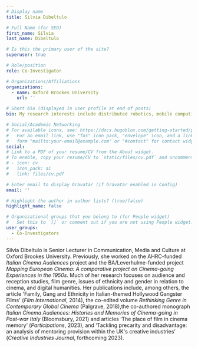 ```yaml
---
# Display name
title: Silvia Dibeltulo

# Full Name (for SEO)
first_name: Silvia
last_name: Dibeltulo

# Is this the primary user of the site?
superuser: true

# Role/position
role: Co-Investigator

# Organizations/Affiliations
organizations:
  - name: Oxford Brookes University
    url: ''

# Short bio (displayed in user profile at end of posts)
bio: My research interests include distributed robotics, mobile computing and programmable matter.

# Social/Academic Networking
# For available icons, see: https://docs.hugoblox.com/getting-started/page-builder/#icons
#   For an email link, use "fas" icon pack, "envelope" icon, and a link in the
#   form "mailto:your-email@example.com" or "#contact" for contact widget.
social:
# Link to a PDF of your resume/CV from the About widget.
# To enable, copy your resume/CV to `static/files/cv.pdf` and uncomment the lines below.
# - icon: cv
#   icon_pack: ai
#   link: files/cv.pdf

# Enter email to display Gravatar (if Gravatar enabled in Config)
email: ''

# Highlight the author in author lists? (true/false)
highlight_name: false

# Organizational groups that you belong to (for People widget)
#   Set this to `[]` or comment out if you are not using People widget.
user_groups:
  - Co-Investigators
---
```


Silvia Dibeltulo is Senior Lecturer in Communication, Media and Culture at Oxford Brookes University. Previously, she worked on the AHRC-funded <i>Italian Cinema Audiences</i> project and the BA/Leverhulme-funded project <i>Mapping European Cinema: A comparative project on Cinema-going Experiences in the 1950s</i>. Much of her research focuses on audience and reception studies, film genre, issues of ethnicity and gender in relation to cinema, and digital humanities. Her publications include, among others, the article 'Family, Gang and Ethnicity in Italian-themed Hollywood Gangster Films' (<i>Film International</i>, 2014), the co-edited volume <i>Rethinking Genre in Contemporary Global Cinema</i> (Palgrave, 2018),the co-authored monograph  <i>Italian Cinema Audiences: Histories and Memories of Cinema-going in Post-war Italy</i> (Bloomsbury, 2021) and articles ‘The place of film in cinema memory’ (<i>Participations</i>, 2023), and ‘Tackling precarity and disadvantage: an analysis of mentoring provision within the UK's creative industries’ (<i>Creative Industries Journal</i>, forthcoming 2023).</i>
